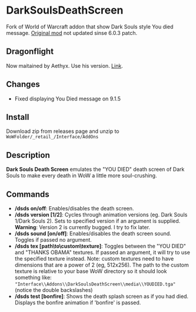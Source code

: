 # DarkSoulsDeathScreen
Fork of World of Warcraft addon that show Dark Souls style You died message.
[Original mod](https://www.curseforge.com/wow/addons/dark-souls-death-screen) not updated sinse 6.0.3 patch.

## Dragonflight
Now maitained by Aethyx. Use his version. [Link](https://www.curseforge.com/wow/addons/dark-souls-death-screen-by-aethyx).

## Changes
 * Fixed displaying You Died message on 9.1.5

## Install

Download zip from releases page and unzip to `WoWFolder/_retail_/Interface/AddOns`

## Description

**Dark Souls Death Screen** emulates the "YOU DIED" death screen of Dark Souls to make every death in WoW a little more soul-crushing.

## Commands

 * **/dsds on/off**: Enables/disables the death screen.
 * **/dsds version [1/2]**: Cycles through animation versions (eg. Dark Souls 1/Dark Souls 2). Sets to specified version if an argument is supplied. **Warning**: Version 2 is currently bugged. I try to fix later.
 * **/dsds sound [on/off]**: Enables/disables the death screen sound. Toggles if passed no argument.
 * **/dsds tex [path\to\custom\texture]**: Toggles between the "YOU DIED" and "THANKS OBAMA" textures. If passed an argument, it will try to use the specified texture instead. Note: custom textures need to have dimensions that are a power of 2 (eg, 512x256). The path to the custom texture is relative to your base WoW directory so it should look something like: `"Interface\\Addons\\DarkSoulsDeathScreen\\media\\YOUDIED.tga"`
(notice the double backslashes)
* **/dsds test [bonfire]**: Shows the death splash screen as if you had died. Displays the bonfire animation if 'bonfire' is passed.
